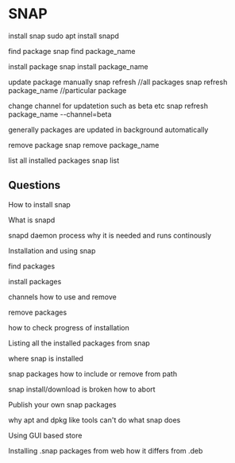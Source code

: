 # SNAP

install snap
sudo apt install snapd

find package
snap find package_name

install package 
snap install package_name

update package manually
snap refresh                //all packages
snap refresh package_name   //particular package

change channel for updatetion such as beta etc
snap refresh package_name --channel=beta

generally packages are updated in background automatically

remove package
snap remove package_name


list all installed packages
snap list

## Questions

How to install snap

What is snapd

snapd daemon process why it is needed and runs continously

Installation and using snap

find packages

install packages

channels how to use and remove

remove packages

how to check progress of installation

Listing all the installed packages from snap

where snap is installed

snap packages how to include or remove from path

snap install/download is broken how to abort

Publish your own snap packages

why apt and dpkg like tools can't do what snap does

Using GUI based store

Installing .snap packages from web how it differs from .deb 